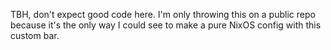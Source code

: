 TBH, don't expect good code here. I'm only throwing this on a public repo because it's the only way I could see to make a pure NixOS config with this custom bar.
